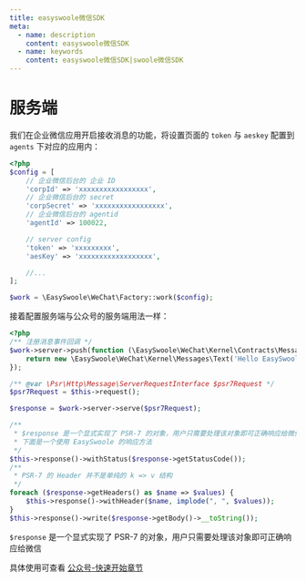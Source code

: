 ```yaml
---
title: easyswoole微信SDK
meta:
  - name: description
    content: easyswoole微信SDK
  - name: keywords
    content: easyswoole微信SDK|swoole微信SDK
---
```


# 服务端

我们在企业微信应用开启接收消息的功能，将设置页面的 `token` 与 `aeskey` 配置到 `agents` 下对应的应用内：

```php
<?php
$config = [
    // 企业微信后台的 企业 ID
    'corpId' => 'xxxxxxxxxxxxxxxxx',
    // 企业微信后台的 secret
    'corpSecret' => 'xxxxxxxxxxxxxxxxx',
    // 企业微信后台的 agentid
    'agentId' => 100022,

    // server config
    'token' => 'xxxxxxxxx',
    'aesKey' => 'xxxxxxxxxxxxxxxxxx',

    //...
];

$work = \EasySwoole\WeChat\Factory::work($config);
```

接着配置服务端与公众号的服务端用法一样：

```php
<?php
/** 注册消息事件回调 */
$work->server->push(function (\EasySwoole\WeChat\Kernel\Contracts\MessageInterface $message) {
    return new \EasySwoole\WeChat\Kernel\Messages\Text('Hello EasySwoole WeChat!');
});

/** @var \Psr\Http\Message\ServerRequestInterface $psr7Request */
$psr7Request = $this->request();

$response = $work->server->serve($psr7Request);

/**
 * $response 是一个显式实现了 PSR-7 的对象，用户只需要处理该对象即可正确响应给微信
 * 下面是一个使用 EasySwoole 的响应方法
 */
$this->response()->withStatus($response->getStatusCode());
/**
 * PSR-7 的 Header 并不是单纯的 k => v 结构
 */
foreach ($response->getHeaders() as $name => $values) {
    $this->response()->withHeader($name, implode(", ", $values));
}
$this->response()->write($response->getBody()->__toString());
```

`$response` 是一个显式实现了 PSR-7 的对象，用户只需要处理该对象即可正确响应给微信

具体使用可查看 [公众号-快速开始章节](/Components/WeChat2.x/officialAccount/quickStart.md)